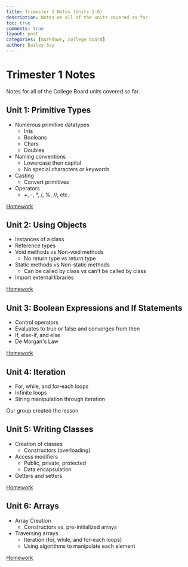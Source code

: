 ```yaml
---
title: Trimester 1 Notes (Units 1-6)
description: Notes on all of the units covered so far
toc: true
comments: true
layout: post
categories: [markdown, college board]
author: Bailey Say
---
```


# Trimester 1 Notes

Notes for all of the College Board units covered so far.

## Unit 1: Primitive Types

- Numerous primitive datatypes
  - Ints
  - Booleans
  - Chars
  - Doubles
- Naming conventions
  - Lowercase then capital
  - No special characters or keywords
- Casting
  - Convert primitives
- Operators
  - +, -, *, /, %, //, etc.
  
[Homework]({{site.baseurl}}/2022/10/16/unit1primitives.html)

## Unit 2: Using Objects

- Instances of a class
- Reference types
- Void methods vs Non-void methods
  - No return type vs return type
- Static methods vs Non-static methods
  - Can be called by class vs can't be called by class
- Import external libraries
  
[Homework]({{site.baseurl}}/2022/10/18/unit2objects.html)

## Unit 3: Boolean Expressions and If Statements

- Control operators
- Evaluates to true or false and converges from then
- If, else-if, and else
- De Morgan's Law
  
[Homework]({{site.baseurl}}/2022/10/20/unit3booleans.html)

## Unit 4: Iteration

- For, while, and for-each loops
- Infinite loops
- String manipulation through iteration
  
Our group created the lesson

## Unit 5: Writing Classes

- Creation of classes
  - Constructors (overloading)
- Access modifiers
  - Public, private, protected
  - Data encapsulation
- Getters and setters
  
[Homework]({{site.baseurl}}/2022/10/24/unit5classes.html)

## Unit 6: Arrays

- Array Creation
  - Constructors vs. pre-initialized arrays
- Traversing arrays
  - Iteration (for, while, and for-each loops)
  - Using algorithms to manipulate each element
  
[Homework]({{site.baseurl}}/2022/10/25/unit6arrays.html)